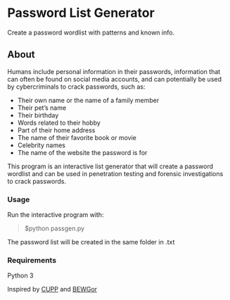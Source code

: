 # Password List Generator
Create a password wordlist with patterns and known info.

## About

Humans include personal information in their passwords, information that can often be found on social media accounts, and can potentially be used by cybercriminals to crack passwords, such as:

* Their own name or the name of a family member
* Their pet’s name
* Their birthday
* Words related to their hobby
* Part of their home address
* The name of their favorite book or movie
* Celebrity names
* The name of the website the password is for

This program is an interactive list generator that will create a password wordlist and can be used in penetration testing and forensic investigations to crack passwords.

### Usage

Run the interactive program with:

> $python passgen.py

The password list will be created in the same folder in .txt

### Requirements

Python 3


Inspired by [CUPP](https://github.com/Mebus/cupp) and [BEWGor](https://github.com/berzerk0/BEWGor)
